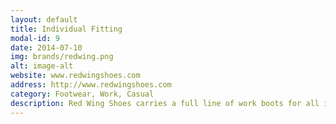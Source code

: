 ```yaml
---
layout: default
title: Individual Fitting
modal-id: 9
date: 2014-07-10
img: brands/redwing.png
alt: image-alt
website: www.redwingshoes.com
address: http://www.redwingshoes.com
category: Footwear, Work, Casual
description: Red Wing Shoes carries a full line of work boots for all industries and work sites that are comfortable enough for all day wear. For over a century Red Wing purpose-built footwear has been at the spearhead of innovation in the standard of excellence for work boots. We are proud to carry several soft-toe and safety-toe models from Red Wing, Red Wing Heritage, Irish Setter by Red Wing, and Worx by Red Wing.
---
```

